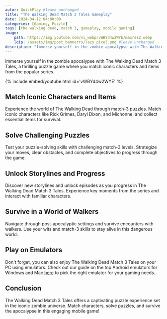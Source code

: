 ```yaml
---
autor: QuickPlay #leave unchanged
title: "The Walking Dead Match 3 Tales Gameplay"
date: 2024-04-12 04:00:00
categories: [Gaming, Puzzle]
tags: [the walking dead, match 3, gameplay, mobile gaming]
image: 
    path: https://img.youtube.com/vi_webp/vWBYd4w2WYE/maxres2.webp 
    lqip: /assets/img/post_bannerrs/lazy_pixel.png #leave unchanged
description: "Immerse yourself in the zombie apocalypse with The Walking Dead Match 3 Tales, a thrilling puzzle game where you match iconic characters and items from the popular series. Solve challenging puzzles, unlock storylines, and survive in a world overrun by walkers!"
---
```


Immerse yourself in the zombie apocalypse with The Walking Dead Match 3 Tales, a thrilling puzzle game where you match iconic characters and items from the popular series.

{% include embed/youtube.html id='vWBYd4w2WYE' %}

## Match Iconic Characters and Items
Experience the world of The Walking Dead through match-3 puzzles. Match iconic characters like Rick Grimes, Daryl Dixon, and Michonne, and collect essential items for survival.

## Solve Challenging Puzzles
Test your puzzle-solving skills with challenging match-3 levels. Strategize your moves, clear obstacles, and complete objectives to progress through the game.

## Unlock Storylines and Progress
Discover new storylines and unlock episodes as you progress in The Walking Dead Match 3 Tales. Experience key moments from the series and interact with familiar characters.

## Survive in a World of Walkers
Navigate through post-apocalyptic settings and survive encounters with walkers. Use your wits and match-3 skills to stay alive in this dangerous world.

## Play on Emulators
Don't forget, you can also enjoy The Walking Dead Match 3 Tales on your PC using emulators. Check out our guide on the top Android emulators for Windows and Mac [here](https://quickplaymobile.github.io/posts/Top-10-Best-Android-Emulators-for-Windows-and-Mac/) to pick the right emulator for your gaming needs.

## Conclusion
The Walking Dead Match 3 Tales offers a captivating puzzle experience set in the iconic zombie universe. Match characters, solve puzzles, and survive the apocalypse in this engaging mobile game!


